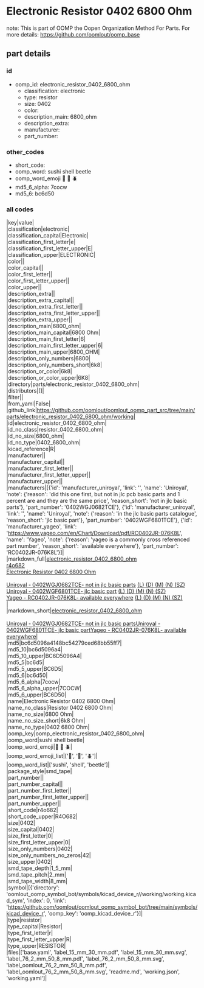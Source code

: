 # Electronic Resistor 0402 6800 Ohm  

note: This is part of OOMP the Oopen Organization Method For Parts. For more details: https://github.com/oomlout/oomp_base

##  part details





### id
* oomp_id: electronic_resistor_0402_6800_ohm
  * classification: electronic
  * type: resistor
  * size: 0402
  * color: 
  * description_main: 6800_ohm
  * description_extra: 
  * manufacturer: 
  * part_number: 

### other_codes
* short_code: 
* oomp_word: sushi shell beetle
* oomp_word_emoji :sushi: :shell: :beetle:
* md5_6_alpha: 7cocw
* md5_6: bc6d50

### all codes 
|key|value|  
|classification|electronic|  
|classification_capital|Electronic|  
|classification_first_letter|e|  
|classification_first_letter_upper|E|  
|classification_upper|ELECTRONIC|  
|color||  
|color_capital||  
|color_first_letter||  
|color_first_letter_upper||  
|color_upper||  
|description_extra||  
|description_extra_capital||  
|description_extra_first_letter||  
|description_extra_first_letter_upper||  
|description_extra_upper||  
|description_main|6800_ohm|  
|description_main_capital|6800 Ohm|  
|description_main_first_letter|6|  
|description_main_first_letter_upper|6|  
|description_main_upper|6800_OHM|  
|description_only_numbers|6800|  
|description_only_numbers_short|6k8|  
|description_or_color|6k8|  
|description_or_color_upper|6K8|  
|directory|parts/electronic_resistor_0402_6800_ohm|  
|distributors|[]|  
|filter||  
|from_yaml|False|  
|github_link|https://github.com/oomlout/oomlout_oomp_part_src/tree/main/parts/electronic_resistor_0402_6800_ohm/working|  
|id|electronic_resistor_0402_6800_ohm|  
|id_no_class|resistor_0402_6800_ohm|  
|id_no_size|6800_ohm|  
|id_no_type|0402_6800_ohm|  
|kicad_reference|R|  
|manufacturer||  
|manufacturer_capital||  
|manufacturer_first_letter||  
|manufacturer_first_letter_upper||  
|manufacturer_upper||  
|manufacturers|[{'id': 'manufacturer_uniroyal', 'link': '', 'name': 'Uniroyal', 'note': {'reason': 'did this one first, but not in jlc pcb basic parts and 1 percent are and they are the same price', 'reason_short': 'not in jlc basic parts'}, 'part_number': '0402WGJ0682TCE'}, {'id': 'manufacturer_uniroyal', 'link': '', 'name': 'Uniroyal', 'note': {'reason': 'in the jlc basic parts catalogue', 'reason_short': 'jlc basic part'}, 'part_number': '0402WGF6801TCE'}, {'id': 'manufacturer_yageo', 'link': 'https://www.yageo.com/en/Chart/Download/pdf/RC0402JR-076K8L', 'name': 'Yageo', 'note': {'reason': 'yageo is a commonly cross referenced part number', 'reason_short': 'available everywhere'}, 'part_number': 'RC0402JR-076K8L'}]|  
|markdown_full|[electronic_resistor_0402_6800_ohm](https://github.com/oomlout/oomlout_oomp_part_src/tree/main/parts/electronic_resistor_0402_6800_ohm/working)<br>[r4o682](https://github.com/oomlout/oomlout_oomp_part_src/tree/main/parts/electronic_resistor_0402_6800_ohm/working)<br>[Electronic Resistor 0402 6800 Ohm](https://github.com/oomlout/oomlout_oomp_part_src/tree/main/parts/electronic_resistor_0402_6800_ohm/working)<br><br>[Uniroyal - 0402WGJ0682TCE- not in jlc basic parts]() [(L)  ](https://www.lcsc.com/search?q=0402WGJ0682TCE)[(D)  ](https://www.digikey.com/en/products?keywords=0402WGJ0682TCE)[(M)  ](https://www.mouser.com/Search/Refine?Keyword=0402WGJ0682TCE)[(N)  ](https://www.newark.com/search?st=0402WGJ0682TCE)[(SZ)  ](https://so.szlcsc.com/global.html?k=0402WGJ0682TCE)<br>[Uniroyal - 0402WGF6801TCE- jlc basic part]() [(L)  ](https://www.lcsc.com/search?q=0402WGF6801TCE)[(D)  ](https://www.digikey.com/en/products?keywords=0402WGF6801TCE)[(M)  ](https://www.mouser.com/Search/Refine?Keyword=0402WGF6801TCE)[(N)  ](https://www.newark.com/search?st=0402WGF6801TCE)[(SZ)  ](https://so.szlcsc.com/global.html?k=0402WGF6801TCE)<br>[Yageo - RC0402JR-076K8L- available everywhere](https://www.yageo.com/en/Chart/Download/pdf/RC0402JR-076K8L) [(L)  ](https://www.lcsc.com/search?q=RC0402JR-076K8L)[(D)  ](https://www.digikey.com/en/products?keywords=RC0402JR-076K8L)[(M)  ](https://www.mouser.com/Search/Refine?Keyword=RC0402JR-076K8L)[(N)  ](https://www.newark.com/search?st=RC0402JR-076K8L)[(SZ)  ](https://so.szlcsc.com/global.html?k=RC0402JR-076K8L)<br>|  
|markdown_short|[electronic_resistor_0402_6800_ohm](https://github.com/oomlout/oomlout_oomp_part_src/tree/main/parts/electronic_resistor_0402_6800_ohm/working)<br><br>[Uniroyal - 0402WGJ0682TCE- not in jlc basic parts]()[Uniroyal - 0402WGF6801TCE- jlc basic part]()[Yageo - RC0402JR-076K8L- available everywhere](https://www.yageo.com/en/Chart/Download/pdf/RC0402JR-076K8L)|  
|md5|bc6d5096a4148bc54279ced68bb55ff7|  
|md5_10|bc6d5096a4|  
|md5_10_upper|BC6D5096A4|  
|md5_5|bc6d5|  
|md5_5_upper|BC6D5|  
|md5_6|bc6d50|  
|md5_6_alpha|7cocw|  
|md5_6_alpha_upper|7COCW|  
|md5_6_upper|BC6D50|  
|name|Electronic Resistor 0402 6800 Ohm|  
|name_no_class|Resistor 0402 6800 Ohm|  
|name_no_size|6800 Ohm|  
|name_no_size_short|6k8 Ohm|  
|name_no_type|0402 6800 Ohm|  
|oomp_key|oomp_electronic_resistor_0402_6800_ohm|  
|oomp_word|sushi shell beetle|  
|oomp_word_emoji|:sushi: :shell: :beetle:|  
|oomp_word_emoji_list|[':sushi:', ':shell:', ':beetle:']|  
|oomp_word_list|['sushi', 'shell', 'beetle']|  
|package_style|smd_tape|  
|part_number||  
|part_number_capital||  
|part_number_first_letter||  
|part_number_first_letter_upper||  
|part_number_upper||  
|short_code|r4o682|  
|short_code_upper|R4O682|  
|size|0402|  
|size_capital|0402|  
|size_first_letter|0|  
|size_first_letter_upper|0|  
|size_only_numbers|0402|  
|size_only_numbers_no_zeros|42|  
|size_upper|0402|  
|smd_tape_depth|1_5_mm|  
|smd_tape_pitch|2_mm|  
|smd_tape_width|8_mm|  
|symbol|[{'directory': 'oomlout_oomp_symbol_bot/symbols/kicad_device_r//working/working.kicad_sym', 'index': 0, 'link': 'https://github.com/oomlout/oomlout_oomp_symbol_bot/tree/main/symbols/kicad_device_r', 'oomp_key': 'oomp_kicad_device_r'}]|  
|type|resistor|  
|type_capital|Resistor|  
|type_first_letter|r|  
|type_first_letter_upper|R|  
|type_upper|RESISTOR|  
|files|['base.yaml', 'label_15_mm_30_mm.pdf', 'label_15_mm_30_mm.svg', 'label_76_2_mm_50_8_mm.pdf', 'label_76_2_mm_50_8_mm.svg', 'label_oomlout_76_2_mm_50_8_mm.pdf', 'label_oomlout_76_2_mm_50_8_mm.svg', 'readme.md', 'working.json', 'working.yaml']|  
